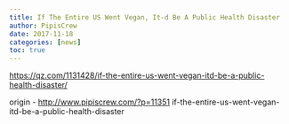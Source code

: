```yaml
---
title: If The Entire US Went Vegan, It-d Be A Public Health Disaster
author: PipisCrew
date: 2017-11-18
categories: [news]
toc: true
---
```


https://qz.com/1131428/if-the-entire-us-went-vegan-itd-be-a-public-health-disaster/

origin - http://www.pipiscrew.com/?p=11351 if-the-entire-us-went-vegan-itd-be-a-public-health-disaster
